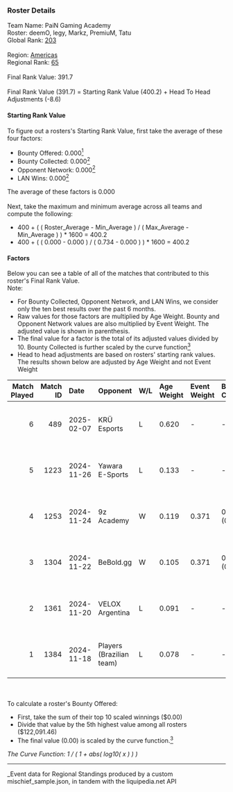 ### Roster Details<br />
Team Name: PaiN Gaming Academy<br />
Roster: deemO, legy, Markz, PremiuM, Tatu<br />
Global Rank: [203](../../standings_global_2025_05_05.md)<br />
<br />
Region: [Americas]( ../../standings_americas_2025_05_05.md)<br />
Regional Rank: [65]( ../../standings_americas_2025_05_05.md)<br />
<br />
Final Rank Value:  391.7<br />
<br />
Final Rank Value (391.7) = Starting Rank Value (400.2) + Head To Head Adjustments (-8.6)<br />

#### Starting Rank Value<br />
To figure out a rosters's Starting Rank Value, first take the average of these four factors:<br />
- Bounty Offered: 0.000[<sup>1</sup>](#table2)
- Bounty Collected: 0.000[<sup>2</sup>](#table1)
- Opponent Network: 0.000[<sup>2</sup>](#table1)
- LAN Wins: 0.000[<sup>2</sup>](#table1)

The average of these factors is 0.000<br />
<br />
Next, take the maximum and minimum average across all teams and compute the following:<br />
- 400 + ( ( Roster_Average - Min_Average ) / ( Max_Average - Min_Average ) ) * 1600 = 400.2
- 400 + ( ( 0.000 - 0.000 ) / ( 0.734 - 0.000 ) ) * 1600 = 400.2


#### Factors<br />
Below you can see a table of all of the matches that contributed to this roster's Final Rank Value.<br />
Note:<br />

- For Bounty Collected, Opponent Network, and LAN Wins, we consider only the ten best results over the past 6 months.
- Raw values for those factors are multiplied by Age Weight. Bounty and Opponent Network values are also multiplied by Event Weight. The adjusted value is shown in parenthesis.
- The final value for a factor is the total of its adjusted values divided by 10. Bounty Collected is further scaled by the curve function[<sup>3</sup>](#curveFunction)
- Head to head adjustments are based on rosters' starting rank values. The results shown below are adjusted by Age Weight and not Event Weight
<span id="table1"></span><br />


| Match Played | Match ID | Date       | Opponent                 | W/L | Age Weight | Event Weight | Bounty Collected | Opponent Network | LAN Wins  | H2H Adj. | Roster                            |
| -: | -: | :- | :- | :- | :- | :- | :- | :- | :- | -: | :- |
|            6 |      489 | 2025-02-07 | KRÜ Esports              | L   | 0.620      | -            | -                | -                | -         |    -9.84 | deemO, legy, Markz, PremiuM, Tatu |
|            5 |     1223 | 2024-11-26 | Yawara E-Sports          | L   | 0.133      | -            | -                | -                | -         |    -1.06 | deemO, legy, Markz, Tatu, tsug    |
|            4 |     1253 | 2024-11-24 | 9z Academy               | W   | 0.119      | 0.371        | 0.000 (0.000)    | 0.103 (0.005)    | 0 (0.000) |     2.44 | deemO, legy, Markz, Tatu, tsug    |
|            3 |     1304 | 2024-11-22 | BeBold.gg                | W   | 0.105      | 0.371        | 0.000 (0.000)    | 0.000 (0.000)    | 0 (0.000) |     1.65 | deemO, legy, Markz, Tatu, tsug    |
|            2 |     1361 | 2024-11-20 | VELOX Argentina          | L   | 0.091      | -            | -                | -                | -         |    -1.43 | deemO, legy, Markz, Tatu, tsug    |
|            1 |     1384 | 2024-11-18 | Players (Brazilian team) | L   | 0.078      | -            | -                | -                | -         |    -0.35 | deemO, legy, Markz, Tatu, tsug    |

<br />
<span id="table2"></span><br />
To calculate a roster's Bounty Offered:<br />

- First, take the sum of their top 10 scaled winnings ($0.00)
- Divide that value by the 5th highest value among all rosters ($122,091.46)
- The final value (0.00) is scaled by the curve function.[<sup>3</sup>](#curveFunction)

<span id="curveFunction"></span>_The Curve Function: 1 / ( 1 + abs( log10( x ) ) )_<br />

---
_Event data for Regional Standings produced by a custom mischief_sample.json, in tandem with the liquipedia.net API<br />
